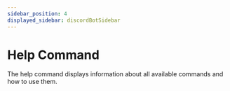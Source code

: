 ```yaml
---
sidebar_position: 4
displayed_sidebar: discordBotSidebar
---
```


# Help Command

The help command displays information about all available commands and how to use them.
